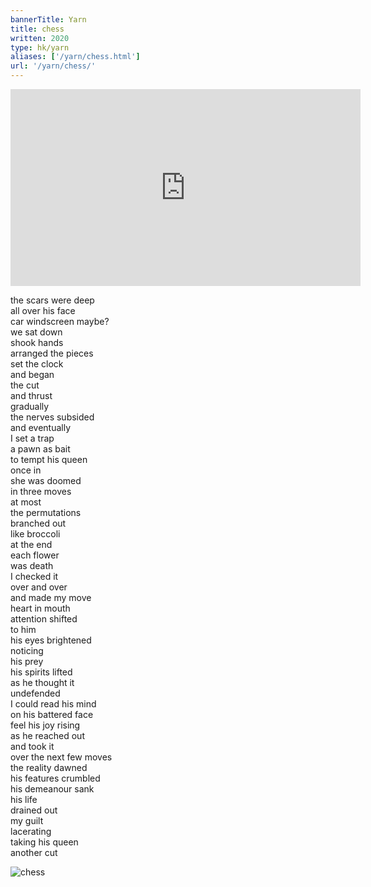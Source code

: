 ```yaml
---
bannerTitle: Yarn
title: chess
written: 2020
type: hk/yarn
aliases: ['/yarn/chess.html']
url: '/yarn/chess/'
---
```


<iframe width="560" height="315" src="https://www.youtube.com/embed/jh9JYVPCPOo" frameborder="0" allow="accelerometer; autoplay; encrypted-media; gyroscope; picture-in-picture" allowfullscreen></iframe>

the scars were deep  
all over his face  
car windscreen maybe?  
we sat down  
shook hands  
arranged the pieces  
set the clock  
and began  
the cut  
and thrust  
gradually  
the nerves subsided  
and eventually  
I set a trap  
a pawn as bait  
to tempt his queen  
once in  
she was doomed  
in three moves  
at most  
the permutations  
branched out  
like broccoli  
at the end  
each flower  
was death  
I checked it  
over and over  
and made my move  
heart in mouth  
attention shifted  
to him  
his eyes brightened  
noticing  
his prey  
his spirits lifted  
as he thought it  
undefended  
I could read his mind  
on his battered face  
feel his joy rising  
as he reached out  
and took it  
over the next few moves  
the reality dawned  
his features crumbled  
his demeanour sank  
his life  
drained out  
my guilt  
lacerating  
taking his queen  
another cut

![chess](/images/faves/Chess.jpg "chess")


